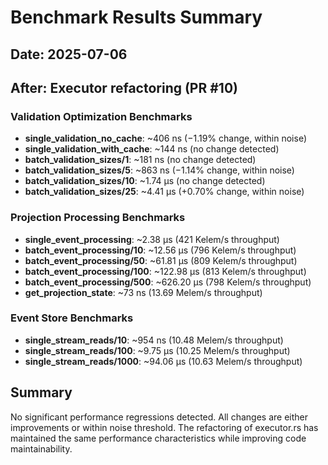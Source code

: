 # Benchmark Results Summary

## Date: 2025-07-06
## After: Executor refactoring (PR #10)

### Validation Optimization Benchmarks
- **single_validation_no_cache**: ~406 ns (−1.19% change, within noise)
- **single_validation_with_cache**: ~144 ns (no change detected)
- **batch_validation_sizes/1**: ~181 ns (no change detected)
- **batch_validation_sizes/5**: ~863 ns (−1.14% change, within noise)
- **batch_validation_sizes/10**: ~1.74 µs (no change detected)
- **batch_validation_sizes/25**: ~4.41 µs (+0.70% change, within noise)

### Projection Processing Benchmarks
- **single_event_processing**: ~2.38 µs (421 Kelem/s throughput)
- **batch_event_processing/10**: ~12.56 µs (796 Kelem/s throughput)
- **batch_event_processing/50**: ~61.81 µs (809 Kelem/s throughput)
- **batch_event_processing/100**: ~122.98 µs (813 Kelem/s throughput)
- **batch_event_processing/500**: ~626.20 µs (798 Kelem/s throughput)
- **get_projection_state**: ~73 ns (13.69 Melem/s throughput)

### Event Store Benchmarks
- **single_stream_reads/10**: ~954 ns (10.48 Melem/s throughput)
- **single_stream_reads/100**: ~9.75 µs (10.25 Melem/s throughput)
- **single_stream_reads/1000**: ~94.06 µs (10.63 Melem/s throughput)

## Summary
No significant performance regressions detected. All changes are either improvements or within noise threshold. The refactoring of executor.rs has maintained the same performance characteristics while improving code maintainability.